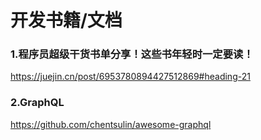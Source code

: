 # 开发书籍/文档



### 1.程序员超级干货书单分享！这些书年轻时一定要读！

https://juejin.cn/post/6953780894427512869#heading-21



### 2.GraphQL

https://github.com/chentsulin/awesome-graphql





